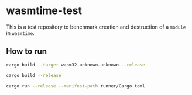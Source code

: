# wasmtime-test

This is a test repository to benchmark creation and destruction of a `module` in `wasmtime`.

## How to run

```bash
cargo build --target wasm32-unknown-unknown --release

cargo build --release

cargo run --release --manifest-path runner/Cargo.toml
```
